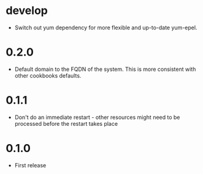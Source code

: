 # develop
  * Switch out yum dependency for more flexible and up-to-date yum-epel.

# 0.2.0
  * Default domain to the FQDN of the system. This is more consistent with other cookbooks defaults.

# 0.1.1
  * Don't do an immediate restart - other resources might need to be processed before the restart takes place

# 0.1.0
  * First release
